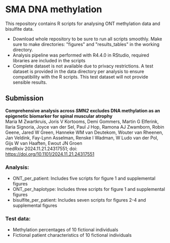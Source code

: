 # SMA DNA methylation
This repository contains R scripts for analysing ONT methylation data and bisulfite data.
- Download whole repository to be sure to run all scripts smoothly. Make sure to make directories: "figures" and "results_tables" in the working directory.
- Analysis pipeline was performed with R4.4.0 in RStudio, required libraries are included in the scripts
- Complete dataset is not available due to privacy restrictions. A test dataset is provided in the data directory per analysis to ensure compatibility with the R scripts. This test dataset will not provide sensible results.

## Submission 
**Comprehensive analysis across _SMN2_ excludes DNA methylation as an epigenetic biomarker for spinal muscular atrophy** <br>
Maria M Zwartkruis, Joris V Kortooms, Demi Gommers, Martin G Elferink, Ilaria Signoria, Joyce van der Sel, Paul J Hop, Ramona AJ Zwamborn, Robin Geene, Jared W Green, Hanneke WM van Deutekom, Wouter van Rheenen, Jan Veldink, Fay-Lynn Asselman, Renske I Wadman, W Ludo van der Pol, Gijs W van Haaften, Ewout JN Groen <br>
medRxiv 2024.11.21.24317551; doi: https://doi.org/10.1101/2024.11.21.24317551

### Analysis: 
- ONT_per_patient: Includes five scripts for figure 1 and supplemental figures
- ONT_per_haplotype: Includes three scripts for figure 1 and supplemental figures
- bisulfite_per_patient: Includes seven scripts for figures 2-4 and supplemental figures

### Test data:
- Methylation percentages of 10 fictional individuals
- Fictional patient characteristics of 10 fictional individuals

